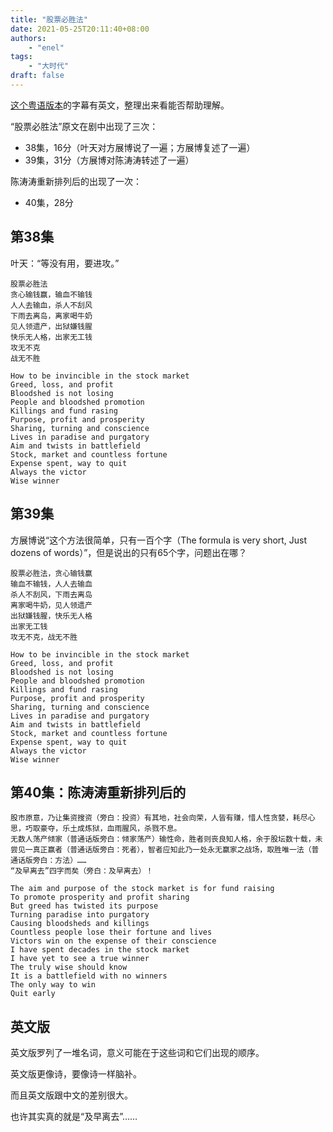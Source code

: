 ```yaml
---
title: "股票必胜法"
date: 2021-05-25T20:11:40+08:00
authors:
    - "enel"
tags:
    - "大时代"
draft: false
---
```


[这个粤语版本](https://dramacool.bz/drama/the-greed-of-man.html)的字幕有英文，整理出来看能否帮助理解。

“股票必胜法”原文在剧中出现了三次：

- 38集，16分（叶天对方展博说了一遍；方展博复述了一遍）
- 39集，31分（方展博对陈涛涛转述了一遍）

陈涛涛重新排列后的出现了一次：

- 40集，28分

## 第38集

叶天：“等没有用，要进攻。”

    股票必胜法
    贪心输钱赢，输血不输钱
    人人去输血，杀人不刮风
    下雨去离岛，离家喝牛奶
    见人领遗产，出狱嫌钱腥
    快乐无人格，出家无工钱
    攻无不克
    战无不胜

    How to be invincible in the stock market
    Greed, loss, and profit
    Bloodshed is not losing
    People and bloodshed promotion
    Killings and fund rasing
    Purpose, profit and prosperity
    Sharing, turning and conscience
    Lives in paradise and purgatory
    Aim and twists in battlefield
    Stock, market and countless fortune
    Expense spent, way to quit
    Always the victor
    Wise winner

## 第39集

方展博说“这个方法很简单，只有一百个字（The formula is very short, Just dozens of words）”，但是说出的只有65个字，问题出在哪？

    股票必胜法，贪心输钱赢
    输血不输钱，人人去输血
    杀人不刮风，下雨去离岛
    离家喝牛奶，见人领遗产
    出狱嫌钱腥，快乐无人格
    出家无工钱
    攻无不克，战无不胜

    How to be invincible in the stock market
    Greed, loss, and profit
    Bloodshed is not losing
    People and bloodshed promotion
    Killings and fund rasing
    Purpose, profit and prosperity
    Sharing, turning and conscience
    Lives in paradise and purgatory
    Aim and twists in battlefield
    Stock, market and countless fortune
    Expense spent, way to quit
    Always the victor
    Wise winner

## 第40集：陈涛涛重新排列后的

    股市原意，乃让集资搜资（旁白：投资）有其地，社会向荣，人皆有赚，惜人性贪婪，耗尽心思，巧取豪夺，乐土成炼狱，血雨腥风，杀戮不息。
    无数人荡产倾家（普通话版旁白：倾家荡产）输性命，胜者则丧良知人格，余于股坛数十载，未尝见一真正赢者（普通话版旁白：死者），智者应知此乃一处永无赢家之战场，取胜唯一法（普通话版旁白：方法）……
    “及早离去”四字而矣（旁白：及早离去）！

    The aim and purpose of the stock market is for fund raising
    To promote prosperity and profit sharing
    But greed has twisted its purpose
    Turning paradise into purgatory
    Causing bloodsheds and killings
    Countless people lose their fortune and lives
    Victors win on the expense of their conscience
    I have spent decades in the stock market
    I have yet to see a true winner
    The truly wise should know
    It is a battlefield with no winners
    The only way to win
    Quit early

## 英文版

英文版罗列了一堆名词，意义可能在于这些词和它们出现的顺序。

英文版更像诗，要像诗一样脑补。

而且英文版跟中文的差别很大。

也许其实真的就是“及早离去”……
